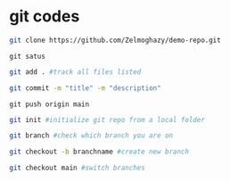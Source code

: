 # git codes
 
 ```bash
git clone https://github.com/Zelmoghazy/demo-repo.git
```
```
git satus
```
```bash
git add . #track all files listed
```
```bash
git commit -m "title" -m "description"
```
```
git push origin main
```
```bash
git init #initialize git repo from a local folder
```
```bash
git branch #check which branch you are on
```
```bash
git checkout -b branchname #create new branch
```
```bash
git checkout main #switch branches
```


